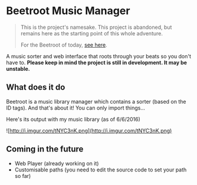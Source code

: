 Beetroot Music Manager
===================================

> This is the project's namesake. This project is abandoned, but remains here as the starting point of this whole adventure.
>
> For the Beetroot of today, [see here](https://beetroot.live).

A music sorter and web interface that roots through your beats so you don't have to.
**Please keep in mind the project is still in development. It may be unstable.**

## What does it do
Beetroot is a music library manager which contains a sorter (based on the ID tags). And that's about it! You can only import things...

Here's its output with my music library (as of 6/6/2016)

![http://i.imgur.com/tNYC3nK.png](http://i.imgur.com/tNYC3nK.png)

## Coming in the future
* Web Player (already working on it)
* Customisable paths (you need to edit the source code to set your path so far)
